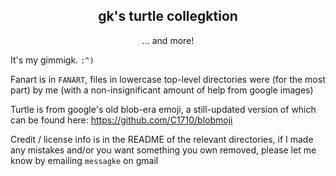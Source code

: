 <div align=center>
 <h2> gk's turtle collegktion </h2>
 <p> ... and more! </p>
</div>

It's my gimmigk.  `:^)`

Fanart is in `FANART`, files in lowercase top-level directories were (for the most part) by me (with a non-insignificant amount of help from google images)

Turtle is from google's old blob-era emoji, a still-updated version of which can be found here: https://github.com/C1710/blobmoji

Credit / license info is in the README of the relevant directories, if I made any mistakes and/or you want something you own removed, please let me know by emailing `messagke` o​n gmail
